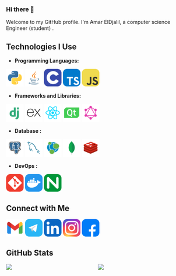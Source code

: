 ### Hi there 👋

Welcome to my GitHub profile. I'm Amar ElDjalil, a computer science Engineer (student) . 


## Technologies I Use
<span>

- **Programming Languages:**

<!-- <img alt="HTML" width="48px" src="icons/HTML.svg" />
<img alt="CSS" width="48px" src="icons/CSS.svg" /> -->
<img alt="Python" width="48px" src="icons/Py.svg" />
<img alt="JS" width="48px" src="icons/Java.svg" />
<img alt="C" width="48px" src="icons/C.svg" />
<img alt="TS" width="48px" src="icons/TypeScript.svg" />
<img alt="JS" width="48px" src="icons/JS.svg" />

- **Frameworks and Libraries:**

<img alt="Django" width="48px" src="icons/Dj.svg" />
<!-- <img alt="DjangoRest" width="48px" src="icons/Rest.svg" /> -->
<img alt="ExpressJS" width="48px" src="icons/ExpressJS.svg" />
<img alt="React" width="48px" src="icons/React.svg" />
<img alt="pyqt6" width="48px" src="icons/QT.svg" />
<img alt="Graphql" width="48px" src="icons/GraphQL.svg" />

- **Database :**

<img alt="PostgresSQL" width="48px" src="icons/PSQL.svg" />
<img alt="MySQL" width="48px" src="icons/MySQL.svg" />
<img alt="Neo4j" width="48px" src="icons/Neo4j.svg" />
<img alt="MongoDB" width="48px" src="icons/MongoDB.svg" />
<img alt="Redis" width="48px" src="icons/Redis.svg" />

- **DevOps :**

<img alt="Git" width="48px" src="icons/Git.svg" />
<img alt="Docker" width="48px" src="icons/Docker.svg" />
<img alt="Nginx" width="48px" src="icons/Nginx.svg" />
</span>



## Connect with Me
[<img alt="gmail" width="48px" src="icons/social-media/Gmail.svg" />](mailto:amarbouakaz91@gmail.com)
[<img alt="Telegram" width="48px" src="icons/social-media/Telegram.svg" />](https://t.me/B_AJ_Amar)
[<img alt="linkedin" width="48px" src="icons/social-media/Linkedin.svg" />](https://www.linkedin.com/in/b-aj-amar/)
[<img alt="instagram" width="48px" src="icons/social-media/Instagram.svg" />](https://www.instagram.com/b_aj_amar/)
[<img alt="facebook" width="48px" src="icons/social-media/Facebook.svg" />](https://www.facebook.com/B.Amar.ADj/)


## GitHub Stats
<img align="left" width="50%" src="https://github-readme-stats.vercel.app/api?username=B-AJ-Amar&show_icons=true&theme=dark" />
<img align="left" width="45%" src="https://github-readme-stats.vercel.app/api/top-langs/?username=B-AJ-Amar&theme=dark&layout=compact" />

<!--
**Bkz-Amar/Bkz-Amar** is a ✨ _special_ ✨ repository because its `README.md` (this file) appears on your GitHub profile.
Here are some ideas to get you started:
<!--
- 🔭 I’m currently working on ...
- 🌱 I’m currently learning ...
- 👯 I’m looking to collaborate on ...
- 🤔 I’m looking for help with ...
- 💬 Ask me about ...
- 📫 How to reach me: amarbouakaz91
- 😄 Pronouns: ...
- ⚡ Fun fact: ...
-->


